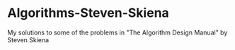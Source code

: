 # Algorithms-Steven-Skiena
My solutions to some of the problems in "The Algorithm Design Manual" by Steven Skiena

